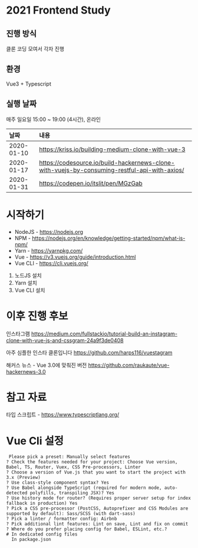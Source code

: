 # 2021 Frontend Study

## 진행 방식
클론 코딩 모여서 각자 진행

## 환경
Vue3 + Typescript

## 실행 날짜
매주 일요일 15:00 ~ 19:00 (4시간), 온라인

|날짜|내용|
|:-----|:---------|
| 2020-01-10 | https://kriss.io/building-medium-clone-with-vue-3 |
| 2020-01-17 | https://codesource.io/build-hackernews-clone-with-vuejs-by-consuming-restful-api-with-axios/ |
| 2020-01-31 | https://codepen.io/itslit/pen/MGzGab |

# 시작하기
* NodeJS - https://nodejs.org
* NPM - https://nodejs.org/en/knowledge/getting-started/npm/what-is-npm/
* Yarn - https://yarnpkg.com/
* Vue - https://v3.vuejs.org/guide/introduction.html
* Vue CLI - https://cli.vuejs.org/

1. 노드JS 설치
2. Yarn 설치
3. Vue CLI 설치

# 이후 진행 후보

인스타그램
https://medium.com/fullstackio/tutorial-build-an-instagram-clone-with-vue-js-and-cssgram-24a9f3de0408

아주 심플한 인스타 클론입니다
https://github.com/harps116/vuestagram

해커스 뉴스 - Vue 3.0에 맞춰진 버전
https://github.com/raukaute/vue-hackernews-3.0


# 참고 자료

타입 스크립트 - https://www.typescriptlang.org/

# Vue Cli 설정
```
 Please pick a preset: Manually select features
? Check the features needed for your project: Choose Vue version, Babel, TS, Router, Vuex, CSS Pre-processors, Linter
? Choose a version of Vue.js that you want to start the project with 3.x (Preview)
? Use class-style component syntax? Yes
? Use Babel alongside TypeScript (required for modern mode, auto-detected polyfills, transpiling JSX)? Yes
? Use history mode for router? (Requires proper server setup for index fallback in production) Yes
? Pick a CSS pre-processor (PostCSS, Autoprefixer and CSS Modules are supported by default): Sass/SCSS (with dart-sass)
? Pick a linter / formatter config: Airbnb
? Pick additional lint features: Lint on save, Lint and fix on commit
? Where do you prefer placing config for Babel, ESLint, etc.?
# In dedicated config files
  In package.json
```
